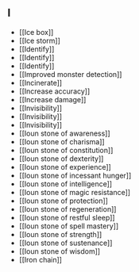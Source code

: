 ## I


- [[Ice box]]
- [[Ice storm]]
- [[Identify]]
- [[Identify]]
- [[Identify]]
- [[Improved monster detection]]
- [[Incinerate]]
- [[Increase accuracy]]
- [[Increase damage]]
- [[Invisibility]]
- [[Invisibility]]
- [[Invisibility]]
- [[Ioun stone of awareness]]
- [[Ioun stone of charisma]]
- [[Ioun stone of constitution]]
- [[Ioun stone of dexterity]]
- [[Ioun stone of experience]]
- [[Ioun stone of incessant hunger]]
- [[Ioun stone of intelligence]]
- [[Ioun stone of magic resistance]]
- [[Ioun stone of protection]]
- [[Ioun stone of regeneration]]
- [[Ioun stone of restful sleep]]
- [[Ioun stone of spell mastery]]
- [[Ioun stone of strength]]
- [[Ioun stone of sustenance]]
- [[Ioun stone of wisdom]]
- [[Iron chain]]
